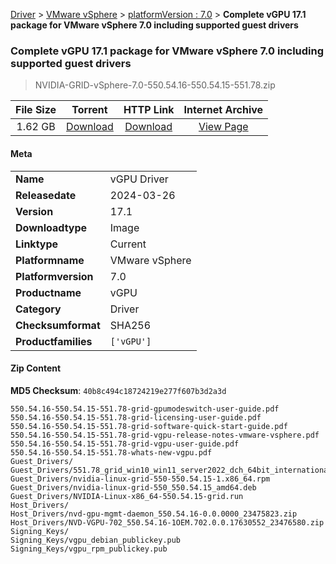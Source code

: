 
[Driver](/README.md)  >  [VMware vSphere](/index/Driver/VMware_vSphere.md)  >  [platformVersion : 7.0](/index/Driver/VMware_vSphere/7.0.md)  >  **Complete vGPU 17.1 package for VMware vSphere 7.0 including supported guest drivers**


###    Complete vGPU 17.1 package for VMware vSphere 7.0 including supported guest drivers

> NVIDIA-GRID-vSphere-7.0-550.54.16-550.54.15-551.78.zip   


| **File Size** | **Torrent**  | **HTTP Link** | **Internet Archive** |
|:-------------:|:------------:|:-------------:|:--------------------:|
| 1.62 GB |  [Download](https://archive.org/download/nvgpu_NVIDIA-GRID-vSphere-7.0-550.54.16-550.54.15-551.78.zip/nvgpu_NVIDIA-GRID-vSphere-7.0-550.54.16-550.54.15-551.78.zip_archive.torrent)       | [Download](https://archive.org/compress/nvgpu_NVIDIA-GRID-vSphere-7.0-550.54.16-550.54.15-551.78.zip) | [View Page](https://archive.org/details/nvgpu_NVIDIA-GRID-vSphere-7.0-550.54.16-550.54.15-551.78.zip)       |

#### Meta

<table>
<tr><td><strong>Name</strong></td><td>vGPU Driver</td></tr>
<tr><td><strong>Releasedate</strong></td><td>2024-03-26</td></tr>
<tr><td><strong>Version</strong></td><td>17.1</td></tr>
<tr><td><strong>Downloadtype</strong></td><td>Image</td></tr>
<tr><td><strong>Linktype</strong></td><td>Current</td></tr>
<tr><td><strong>Platformname</strong></td><td>VMware vSphere</td></tr>
<tr><td><strong>Platformversion</strong></td><td>7.0</td></tr>
<tr><td><strong>Productname</strong></td><td>vGPU</td></tr>
<tr><td><strong>Category</strong></td><td>Driver</td></tr>
<tr><td><strong>Checksumformat</strong></td><td>SHA256</td></tr>
<tr><td><strong>Productfamilies</strong></td><td><code>['vGPU']</code></td></tr>
</table>

#### Zip Content

**MD5 Checksum**: `40b8c494c18724219e277f607b3d2a3d`

```text
550.54.16-550.54.15-551.78-grid-gpumodeswitch-user-guide.pdf
550.54.16-550.54.15-551.78-grid-licensing-user-guide.pdf
550.54.16-550.54.15-551.78-grid-software-quick-start-guide.pdf
550.54.16-550.54.15-551.78-grid-vgpu-release-notes-vmware-vsphere.pdf
550.54.16-550.54.15-551.78-grid-vgpu-user-guide.pdf
550.54.16-550.54.15-551.78-whats-new-vgpu.pdf
Guest_Drivers/
Guest_Drivers/551.78_grid_win10_win11_server2022_dch_64bit_international.exe
Guest_Drivers/nvidia-linux-grid-550-550.54.15-1.x86_64.rpm
Guest_Drivers/nvidia-linux-grid-550_550.54.15_amd64.deb
Guest_Drivers/NVIDIA-Linux-x86_64-550.54.15-grid.run
Host_Drivers/
Host_Drivers/nvd-gpu-mgmt-daemon_550.54.16-0.0.0000_23475823.zip
Host_Drivers/NVD-VGPU-702_550.54.16-1OEM.702.0.0.17630552_23476580.zip
Signing_Keys/
Signing_Keys/vgpu_debian_publickey.pub
Signing_Keys/vgpu_rpm_publickey.pub
```